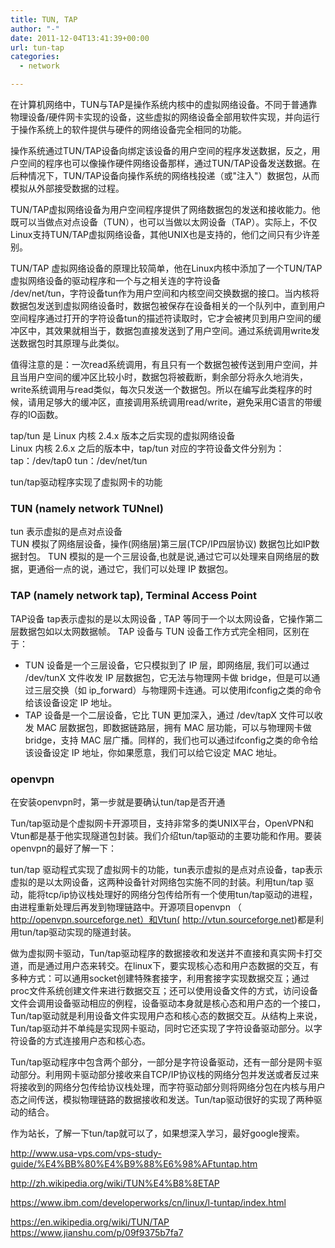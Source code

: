 ```yaml
---
title: TUN, TAP
author: "-"
date: 2011-12-04T13:41:39+00:00
url: tun-tap
categories:
  - network

---
```


在计算机网络中，TUN与TAP是操作系统内核中的虚拟网络设备。不同于普通靠物理设备/硬件网卡实现的设备，这些虚拟的网络设备全部用软件实现，并向运行于操作系统上的软件提供与硬件的网络设备完全相同的功能。

操作系统通过TUN/TAP设备向绑定该设备的用户空间的程序发送数据，反之，用户空间的程序也可以像操作硬件网络设备那样，通过TUN/TAP设备发送数据。在后种情况下，TUN/TAP设备向操作系统的网络栈投递（或"注入"）数据包，从而模拟从外部接受数据的过程。

TUN/TAP虚拟网络设备为用户空间程序提供了网络数据包的发送和接收能力。他既可以当做点对点设备（TUN），也可以当做以太网设备（TAP）。实际上，不仅Linux支持TUN/TAP虚拟网络设备，其他UNIX也是支持的，他们之间只有少许差别。

TUN/TAP 虚拟网络设备的原理比较简单，他在Linux内核中添加了一个TUN/TAP虚拟网络设备的驱动程序和一个与之相关连的字符设备  
/dev/net/tun，字符设备tun作为用户空间和内核空间交换数据的接口。当内核将数据包发送到虚拟网络设备时，数据包被保存在设备相关的一个队列中，直到用户空间程序通过打开的字符设备tun的描述符读取时，它才会被拷贝到用户空间的缓冲区中，其效果就相当于，数据包直接发送到了用户空间。通过系统调用write发送数据包时其原理与此类似。

值得注意的是：一次read系统调用，有且只有一个数据包被传送到用户空间，并且当用户空间的缓冲区比较小时，数据包将被截断，剩余部分将永久地消失，write系统调用与read类似，每次只发送一个数据包。所以在编写此类程序的时候，请用足够大的缓冲区，直接调用系统调用read/write，避免采用C语言的带缓存的IO函数。

tap/tun 是 Linux 内核 2.4.x 版本之后实现的虚拟网络设备  
Linux 内核 2.6.x 之后的版本中，tap/tun 对应的字符设备文件分别为：
    tap：/dev/tap0
    tun：/dev/net/tun

tun/tap驱动程序实现了虚拟网卡的功能

### TUN (namely network TUNnel)
tun 表示虚拟的是点对点设备  
TUN 模拟了网络层设备，操作(网络层)第三层(TCP/IP四层协议) 数据包比如IP数据封包。
TUN 模拟的是一个三层设备,也就是说,通过它可以处理来自网络层的数据，更通俗一点的说，通过它，我们可以处理 IP 数据包。

### TAP (namely network tap), Terminal Access Point
TAP设备
tap表示虚拟的是以太网设备 , TAP 等同于一个以太网设备，它操作第二层数据包如以太网数据帧。 
TAP 设备与 TUN 设备工作方式完全相同，区别在于：

- TUN 设备是一个三层设备，它只模拟到了 IP 层，即网络层, 我们可以通过 /dev/tunX 文件收发 IP 层数据包，它无法与物理网卡做 bridge，但是可以通过三层交换（如 ip_forward）与物理网卡连通。可以使用ifconfig之类的命令给该设备设定 IP 地址。
- TAP 设备是一个二层设备，它比 TUN 更加深入，通过 /dev/tapX 文件可以收发 MAC 层数据包，即数据链路层，拥有 MAC 层功能，可以与物理网卡做 bridge，支持 MAC 层广播。同样的，我们也可以通过ifconfig之类的命令给该设备设定 IP 地址，你如果愿意，我们可以给它设定 MAC 地址。

### openvpn
在安装openvpn时，第一步就是要确认tun/tap是否开通

Tun/tap驱动是个虚拟网卡开源项目，支持非常多的类UNIX平台，OpenVPN和Vtun都是基于他实现隧道包封装。我们介绍tun/tap驱动的主要功能和作用。要装openvpn的最好了解一下：

tun/tap 驱动程式实现了虚拟网卡的功能，tun表示虚拟的是点对点设备，tap表示虚拟的是以太网设备，这两种设备针对网络包实施不同的封装。利用tun/tap 驱动，能将tcp/ip协议栈处理好的网络分包传给所有一个使用tun/tap驱动的进程，由进程重新处理后再发到物理链路中。开源项目openvpn （ http://openvpn.sourceforge.net）和Vtun( http://vtun.sourceforge.net)都是利用tun/tap驱动实现的隧道封装。

做为虚拟网卡驱动，Tun/tap驱动程序的数据接收和发送并不直接和真实网卡打交道，而是通过用户态来转交。在linux下，要实现核心态和用户态数据的交互，有多种方式：可以通用socket创建特殊套接字，利用套接字实现数据交互；通过proc文件系统创建文件来进行数据交互；还可以使用设备文件的方式，访问设备文件会调用设备驱动相应的例程，设备驱动本身就是核心态和用户态的一个接口，Tun/tap驱动就是利用设备文件实现用户态和核心态的数据交互。从结构上来说，Tun/tap驱动并不单纯是实现网卡驱动，同时它还实现了字符设备驱动部分。以字符设备的方式连接用户态和核心态。

Tun/tap驱动程序中包含两个部分，一部分是字符设备驱动，还有一部分是网卡驱动部分。利用网卡驱动部分接收来自TCP/IP协议栈的网络分包并发送或者反过来将接收到的网络分包传给协议栈处理，而字符驱动部分则将网络分包在内核与用户态之间传送，模拟物理链路的数据接收和发送。Tun/tap驱动很好的实现了两种驱动的结合。

作为站长，了解一下tun/tap就可以了，如果想深入学习，最好google搜索。

http://www.usa-vps.com/vps-study-guide/%E4%BB%80%E4%B9%88%E6%98%AFtuntap.htm
  
http://zh.wikipedia.org/wiki/TUN%E4%B8%8ETAP
  
https://www.ibm.com/developerworks/cn/linux/l-tuntap/index.html
  
https://en.wikipedia.org/wiki/TUN/TAP
https://www.jianshu.com/p/09f9375b7fa7
